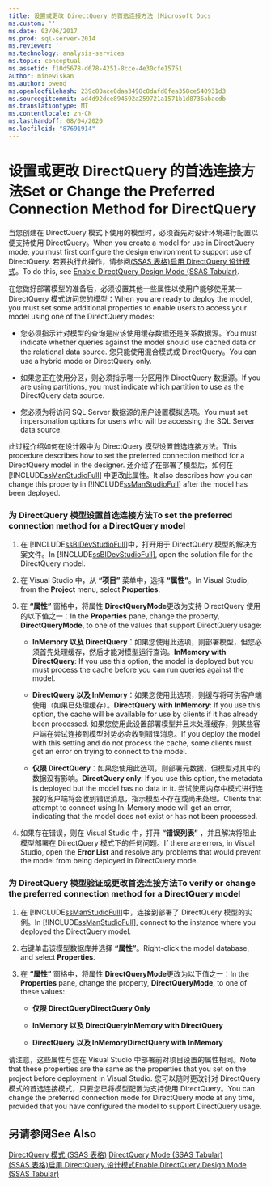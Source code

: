 ```yaml
---
title: 设置或更改 DirectQuery 的首选连接方法 |Microsoft Docs
ms.custom: ''
ms.date: 03/06/2017
ms.prod: sql-server-2014
ms.reviewer: ''
ms.technology: analysis-services
ms.topic: conceptual
ms.assetid: f10d5678-d678-4251-8cce-4e30cfe15751
author: minewiskan
ms.author: owend
ms.openlocfilehash: 239c80ace0daa3498c8dafd8fea358ce540931d3
ms.sourcegitcommit: ad4d92dce894592a259721a1571b1d8736abacdb
ms.translationtype: MT
ms.contentlocale: zh-CN
ms.lasthandoff: 08/04/2020
ms.locfileid: "87691914"
---
```

# <a name="set-or-change-the-preferred-connection-method-for-directquery"></a><span data-ttu-id="d094f-102">设置或更改 DirectQuery 的首选连接方法</span><span class="sxs-lookup"><span data-stu-id="d094f-102">Set or Change the Preferred Connection Method for DirectQuery</span></span>
  <span data-ttu-id="d094f-103">当您创建在 DirectQuery 模式下使用的模型时，必须首先对设计环境进行配置以便支持使用 DirectQuery。</span><span class="sxs-lookup"><span data-stu-id="d094f-103">When you create a model for use in DirectQuery mode, you must first configure the design environment to support use of DirectQuery.</span></span> <span data-ttu-id="d094f-104">若要执行此操作，请参阅[&#40;SSAS 表格&#41;启用 DirectQuery 设计模式](tabular-models/enable-directquery-mode-in-ssdt.md)。</span><span class="sxs-lookup"><span data-stu-id="d094f-104">To do this, see [Enable DirectQuery Design Mode &#40;SSAS Tabular&#41;](tabular-models/enable-directquery-mode-in-ssdt.md).</span></span>  
  
 <span data-ttu-id="d094f-105">在您做好部署模型的准备后，必须设置其他一些属性以使用户能够使用某一 DirectQuery 模式访问您的模型：</span><span class="sxs-lookup"><span data-stu-id="d094f-105">When you are ready to deploy the model, you must set some additional properties to enable users to access your model using one of the DirectQuery modes:</span></span>  
  
-   <span data-ttu-id="d094f-106">您必须指示针对模型的查询是应该使用缓存数据还是关系数据源。</span><span class="sxs-lookup"><span data-stu-id="d094f-106">You must indicate whether queries against the model should use cached data or the relational data source.</span></span> <span data-ttu-id="d094f-107">您只能使用混合模式或 DirectQuery。</span><span class="sxs-lookup"><span data-stu-id="d094f-107">You can use a hybrid mode or DirectQuery only.</span></span>  
  
-   <span data-ttu-id="d094f-108">如果您正在使用分区，则必须指示哪一分区用作 DirectQuery 数据源。</span><span class="sxs-lookup"><span data-stu-id="d094f-108">If you are using partitions, you must indicate which partition to use as the DirectQuery data source.</span></span>  
  
-   <span data-ttu-id="d094f-109">您必须为将访问 SQL Server 数据源的用户设置模拟选项。</span><span class="sxs-lookup"><span data-stu-id="d094f-109">You must set impersonation options for users who will be accessing the SQL Server data source.</span></span>  
  
 <span data-ttu-id="d094f-110">此过程介绍如何在设计器中为 DirectQuery 模型设置首选连接方法。</span><span class="sxs-lookup"><span data-stu-id="d094f-110">This procedure describes how to set the preferred connection method for a DirectQuery model in the designer.</span></span> <span data-ttu-id="d094f-111">还介绍了在部署了模型后，如何在 [!INCLUDE[ssManStudioFull](../includes/ssmanstudiofull-md.md)] 中更改此属性。</span><span class="sxs-lookup"><span data-stu-id="d094f-111">It also describes how you can change this property in [!INCLUDE[ssManStudioFull](../includes/ssmanstudiofull-md.md)] after the model has been deployed.</span></span>  
  
### <a name="to-set-the-preferred-connection-method-for-a-directquery-model"></a><span data-ttu-id="d094f-112">为 DirectQuery 模型设置首选连接方法</span><span class="sxs-lookup"><span data-stu-id="d094f-112">To set the preferred connection method for a DirectQuery model</span></span>  
  
1.  <span data-ttu-id="d094f-113">在 [!INCLUDE[ssBIDevStudioFull](../includes/ssbidevstudiofull-md.md)]中，打开用于 DirectQuery 模型的解决方案文件。</span><span class="sxs-lookup"><span data-stu-id="d094f-113">In [!INCLUDE[ssBIDevStudioFull](../includes/ssbidevstudiofull-md.md)], open the solution file for the DirectQuery model.</span></span>  
  
2.  <span data-ttu-id="d094f-114">在 Visual Studio 中，从 **“项目”** 菜单中，选择 **“属性”**。</span><span class="sxs-lookup"><span data-stu-id="d094f-114">In Visual Studio, from the **Project** menu, select **Properties**.</span></span>  
  
3.  <span data-ttu-id="d094f-115">在 **“属性”** 窗格中，将属性 **DirectQueryMode**更改为支持 DirectQuery 使用的以下值之一：</span><span class="sxs-lookup"><span data-stu-id="d094f-115">In the **Properties** pane, change the property, **DirectQueryMode**, to one of the values that support DirectQuery usage:</span></span>  
  
    -   <span data-ttu-id="d094f-116">**InMemory 以及 DirectQuery**：如果您使用此选项，则部署模型，但您必须首先处理缓存，然后才能对模型运行查询。</span><span class="sxs-lookup"><span data-stu-id="d094f-116">**InMemory with DirectQuery**: If you use this option, the model is deployed but you must process the cache before you can run queries against the model.</span></span>  
  
    -   <span data-ttu-id="d094f-117">**DirectQuery 以及 InMemory**：如果您使用此选项，则缓存将可供客户端使用（如果已处理缓存）。</span><span class="sxs-lookup"><span data-stu-id="d094f-117">**DirectQuery with InMemory**: If you use this option, the cache will be available for use by clients if it has already been processed.</span></span> <span data-ttu-id="d094f-118">如果您使用此设置部署模型并且未处理缓存，则某些客户端在尝试连接到模型时势必会收到错误消息。</span><span class="sxs-lookup"><span data-stu-id="d094f-118">If you deploy the model with this setting and do not process the cache, some clients must get an error on trying to connect to the model.</span></span>  
  
    -   <span data-ttu-id="d094f-119">**仅限 DirectQuery**：如果您使用此选项，则部署元数据，但模型对其中的数据没有影响。</span><span class="sxs-lookup"><span data-stu-id="d094f-119">**DirectQuery only**: If you use this option, the metadata is deployed but the model has no data in it.</span></span> <span data-ttu-id="d094f-120">尝试使用内存中模式进行连接的客户端将会收到错误消息，指示模型不存在或尚未处理。</span><span class="sxs-lookup"><span data-stu-id="d094f-120">Clients that attempt to connect using In-Memory mode will get an error, indicating that the model does not exist or has not been processed.</span></span>  
  
4.  <span data-ttu-id="d094f-121">如果存在错误，则在 Visual Studio 中，打开 **“错误列表”** ，并且解决将阻止模型部署在 DirectQuery 模式下的任何问题。</span><span class="sxs-lookup"><span data-stu-id="d094f-121">If there are errors, in Visual Studio, open the **Error List** and resolve any problems that would prevent the model from being deployed in DirectQuery mode.</span></span>  
  
### <a name="to-verify-or-change-the-preferred-connection-method-for-a-directquery-model"></a><span data-ttu-id="d094f-122">为 DirectQuery 模型验证或更改首选连接方法</span><span class="sxs-lookup"><span data-stu-id="d094f-122">To verify or change the preferred connection method for a DirectQuery model</span></span>  
  
1.  <span data-ttu-id="d094f-123">在 [!INCLUDE[ssManStudioFull](../includes/ssmanstudiofull-md.md)]中，连接到部署了 DirectQuery 模型的实例。</span><span class="sxs-lookup"><span data-stu-id="d094f-123">In [!INCLUDE[ssManStudioFull](../includes/ssmanstudiofull-md.md)], connect to the instance where you deployed the DirectQuery model.</span></span>  
  
2.  <span data-ttu-id="d094f-124">右键单击该模型数据库并选择 **“属性”**。</span><span class="sxs-lookup"><span data-stu-id="d094f-124">Right-click the model database, and select **Properties**.</span></span>  
  
3.  <span data-ttu-id="d094f-125">在 **“属性”** 窗格中，将属性 **DirectQueryMode**更改为以下值之一：</span><span class="sxs-lookup"><span data-stu-id="d094f-125">In the **Properties** pane, change the property, **DirectQueryMode**, to one of these values:</span></span>  
  
    -   <span data-ttu-id="d094f-126">**仅限 DirectQuery**</span><span class="sxs-lookup"><span data-stu-id="d094f-126">**DirectQuery Only**</span></span>  
  
    -   <span data-ttu-id="d094f-127">**InMemory 以及 DirectQuery**</span><span class="sxs-lookup"><span data-stu-id="d094f-127">**InMemory with DirectQuery**</span></span>  
  
    -   <span data-ttu-id="d094f-128">**DirectQuery 以及 InMemory**</span><span class="sxs-lookup"><span data-stu-id="d094f-128">**DirectQuery with InMemory**</span></span>  
  
 <span data-ttu-id="d094f-129">请注意，这些属性与您在 Visual Studio 中部署前对项目设置的属性相同。</span><span class="sxs-lookup"><span data-stu-id="d094f-129">Note that these properties are the same as the properties that you set on the project before deployment in Visual Studio.</span></span> <span data-ttu-id="d094f-130">您可以随时更改针对 DirectQuery 模式的首选连接模式，只要您已将模型配置为支持使用 DirectQuery。</span><span class="sxs-lookup"><span data-stu-id="d094f-130">You can change the preferred connection mode for DirectQuery mode at any time, provided that you have configured the model to support DirectQuery usage.</span></span>  
  
## <a name="see-also"></a><span data-ttu-id="d094f-131">另请参阅</span><span class="sxs-lookup"><span data-stu-id="d094f-131">See Also</span></span>  
 <span data-ttu-id="d094f-132">[DirectQuery 模式 &#40;SSAS 表格&#41;](tabular-models/directquery-mode-ssas-tabular.md) </span><span class="sxs-lookup"><span data-stu-id="d094f-132">[DirectQuery Mode &#40;SSAS Tabular&#41;](tabular-models/directquery-mode-ssas-tabular.md) </span></span>  
 [<span data-ttu-id="d094f-133">&#40;SSAS 表格&#41;启用 DirectQuery 设计模式</span><span class="sxs-lookup"><span data-stu-id="d094f-133">Enable DirectQuery Design Mode &#40;SSAS Tabular&#41;</span></span>](tabular-models/enable-directquery-mode-in-ssdt.md)  
  
  
